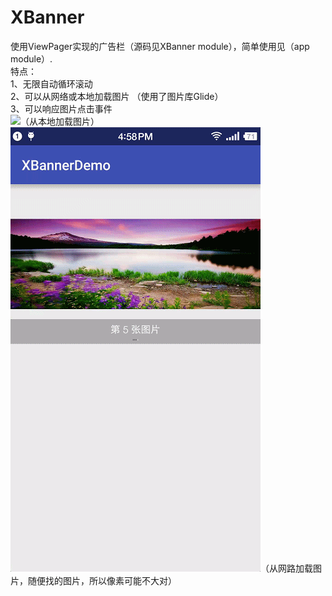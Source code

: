 # XBanner <br>
使用ViewPager实现的广告栏（源码见XBanner module），简单使用见（app module）. <br>
特点： <br>
1、无限自动循环滚动 <br>
2、可以从网络或本地加载图片 （使用了图片库Glide） <br>
3、可以响应图片点击事件 <br>
![](https://github.com/DoingLee/XBanner/blob/master/local.gif)（从本地加载图片） <br>
![](https://github.com/DoingLee/XBanner/blob/master/network.gif)（从网路加载图片，随便找的图片，所以像素可能不大对） <br>



